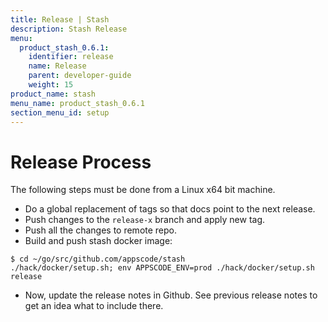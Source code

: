 ```yaml
---
title: Release | Stash
description: Stash Release
menu:
  product_stash_0.6.1:
    identifier: release
    name: Release
    parent: developer-guide
    weight: 15
product_name: stash
menu_name: product_stash_0.6.1
section_menu_id: setup
---
```

# Release Process

The following steps must be done from a Linux x64 bit machine.

- Do a global replacement of tags so that docs point to the next release.
- Push changes to the `release-x` branch and apply new tag.
- Push all the changes to remote repo.
- Build and push stash docker image:
```console
$ cd ~/go/src/github.com/appscode/stash
./hack/docker/setup.sh; env APPSCODE_ENV=prod ./hack/docker/setup.sh release
```

- Now, update the release notes in Github. See previous release notes to get an idea what to include there.

